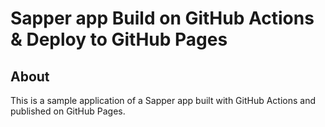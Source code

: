 # Sapper app Build on GitHub Actions & Deploy to GitHub Pages

## About

This is a sample application of a Sapper app built with GitHub Actions and published on GitHub Pages.
